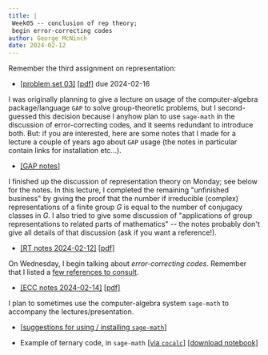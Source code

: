 ```yaml
---
title: |
 Week05 -- conclusion of rep theory;
 begin error-correcting codes
author: George McNinch  
date: 2024-02-12
---
```


Remember the third assignment on representation:

- [[problem set 03]](/course-assignments/PS03--rep-theory.html)
  [[pdf]](/course-assignments/PS03--rep-theory.pdf) due 2024-02-16

I was originally planning to give a lecture on usage of the
computer-algebra package/language `GAP` to solve group-theoretic
problems, but I second-guessed this decision because I anyhow plan to
use `sage-math` in the discussion of error-correcting codes, and it
seems redundant to introduce both. But: if you are interested, here
are some notes that I made for a lecture a couple of years ago about
`GAP` usage (the notes in particular contain links for installation etc...).

- [[GAP notes]](/course-contents/notes-RT--Groups-and-GAP.html)


I finished up the discussion of representation theory on Monday; see
below for the notes. In this lecture, I completed the remaining
"unfinished business" by giving the proof that the number if
irreducible (complex) representations of a finite group $G$ is equal
to the number of conjugacy classes in $G$. I also tried to give some
discussion of "applications of group representations to related parts
of mathematics" -- the notes probably don't give all details of that
discussion (ask if you want a reference!).

- [[RT notes 2024-02-12]](/course-contents/2024-02-12--notes-RT--number-of-irreducibles.html)
  [[pdf]](/course-contents/-2024-02-12--notes-RT--number-of-irreducibles.pdf)
  
On Wednesday, I begin talking about *error-correcting codes*.
Remember that I listed a [few references to consult](resources-references.html).

- [[ECC notes 2024-02-14]](/course-contents/2024-02-14--notes-ECC--intro.html)
  [[pdf]](/course-contents/2024-02-14--notes-ECC--intro.pdf)

I plan to sometimes use the computer-algebra system `sage-math` to
accompany the lectures/presentation. 

- [[suggestions for using / installing `sage-math`]](resources--conda-sage-math-jupyter.html)



- Example of ternary code, in `sage-math`
  [[via `cocalc`]](https://cocalc.com/github/gmcninch-tufts/2024-Sp-Math190/blob/main/course-contents/2024-02-14--ECC-01--ternary-code.ipynb)
  [[download notebook]](/course-contents/2024-02-14--ECC-01--ternary-code.ipynb) 



